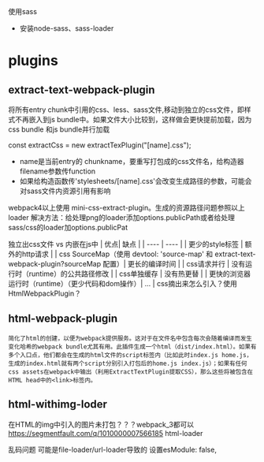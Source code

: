 使用sass
- 安装node-sass、sass-loader
# plugins
## extract-text-webpack-plugin
将所有entry chunk中引用的css、less、sass文件,移动到独立的css文件，即样式不再嵌入到js bundle中。如果文件大小比较到，这样做会更快提前加载，因为css bundle 和js bundle并行加载

const extractCss = new extractTexPlugin("[name].css"); 
- name是当前entry的 chunkname，要重写打包成的css文件名，给构造器filename参数传function
- 如果给构造函数传'stylesheets/[name].css'会改变生成路径的参数，可能会对sass文件内资源引用有影响

webpack4以上使用 mini-css-extract-plugin。生成的资源路径问题参照以上loader
解决方法：给处理png的loader添加options.publicPath或者给处理sass/css的loader加options.publicPat

独立出css文件 vs 内嵌在js中
| 优点| 缺点 |
| ---- | ---- |
| 更少的style标签 | 额外的http请求 |
| css SourceMap（使用 devtool: 'source-map' 和 extract-text-webpack-plugin?sourceMap 配置）| 更长的编译时间 |
| css请求并行 | 没有运行时（runtime）的公共路径修改 |
| css单独缓存 | 没有热更替 |
| 更快的浏览器运行时（runtime）（更少代码和dom操作）| ... |
css摘出来怎么引入？使用HtmlWebpackPlugin？
## html-webpack-plugin
    简化了html的创建，以便为webpack提供服务。这对于在文件名中包含每次会随着编译而发生变化哈希的webpack bundle尤其有用。此插件生成一个html（dist/index.html）。如果有多个入口点，他们都会在生成的html文件的script标签内（比如此时index.js home.js，生成的index.html就有两个script分别引入打包后的home.js index.js）；如果有任何css assets在webpack中输出（利用ExtractTextPlugin提取CSS），那么这些将被包含在HTML head中的<link>标签内。

## html-withimg-loder
在HTML的img中引入的图片未打包？？？webpack_3都可以
https://segmentfault.com/q/1010000007566185
html-loader

乱码问题 可能是file-loader/url-loader导致的 设置esModule: false,

